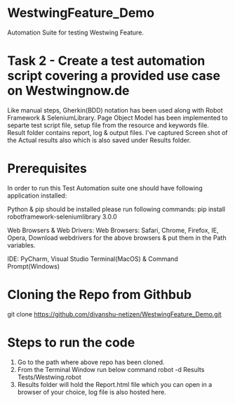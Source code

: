 # WestwingFeature_Demo
Automation Suite for testing Westwing Feature.

# Task 2 - Create a test automation script covering a provided use case on Westwingnow.de

Like manual steps, Gherkin(BDD) notation has been used along with Robot Framework & SeleniumLibrary. Page Object Model has been implemented to separte test script file, setup file from the resource and keywords file. Result folder contains report, log & output files. I've captured Screen shot of the Actual results also which is also saved under Results folder.

# Prerequisites

In order to run this Test Automation suite one should have following application installed:

Python & pip should be installed
please run following commands:
pip install robotframework-seleniumlibrary 3.0.0

Web Browsers & Web Drivers:
Web Browsers: Safari, Chrome, Firefox, IE, Opera,
Download webdrivers for the above browsers & put them in the Path variables.

IDE:
PyCharm, Visual Studio
Terminal(MacOS) & Command Prompt(Windows)

# Cloning the Repo from Githbub
git clone https://github.com/divanshu-netizen/WestwingFeature_Demo.git

# Steps to run the code

1. Go to the path where above repo has been cloned.
2. From the Terminal Window run below command
  robot -d Results Tests/Westwing.robot
3. Results folder will hold the Report.html file which you can open in a browser of your choice, log file is also hosted here.




